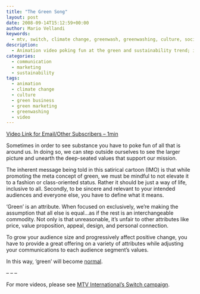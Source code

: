 ```yaml
---
title: "The Green Song"
layout: post
date: 2008-09-14T15:12:59+00:00
author: Mario Vellandi
keywords:
  - mtv, switch, climate change, greenwash, greenwashing, culture, society, marketing, lifestyle, values
description:
  - Animation video poking fun at the green and sustainability trend; includes a philosophical argument against placing green on a pedestal exclusive of all else.
categories:
  - communication
  - marketing
  - sustainability
tags:
  - animation
  - climate change
  - culture
  - green business
  - green marketing
  - greenwashing
  - video
---
```

[Video Link for Email/Other Subscribers &#8211; 1min](http://www.vimeo.com/1731034)

Sometimes in order to see substance you have to poke fun of all that is around us. In doing so, we can step outside ourselves to see the larger picture and unearth the deep-seated values that support our mission.

The inherent message being told in this satirical cartoon (IMO) is that while promoting the meta concept of green, we must be mindful to not elevate it to a fashion or class-oriented status. Rather it should be just a way of life, inclusive to all. Secondly, to be sincere and relevant to your intended audiences and everyone else, you have to define what it means.

&#8216;Green&#8217; is an attribute. When focused on exclusively, we&#8217;re making the assumption that all else is equal&#8230;as if the rest is an interchangeable commodity. Not only is that unreasonable, it&#8217;s unfair to other attributes like price, value proposition, appeal, design, and personal connection.

To grow your audience size and progressively affect positive change, you have to provide a great offering on a variety of attributes while adjusting your communications to each audience segment&#8217;s values.

In this way, &#8216;green&#8217; will become [normal](http://greenormal.blogspot.com/ "John Grant's blog; author of The Green Marketing Manifesto").

&#8211; &#8211; &#8211;

For more videos, please see <a title="MTV Switch campaign against climate change" rel="nofollow" href="http://www.mtvswitch.org/">MTV International&#8217;s Switch campaign</a>.
